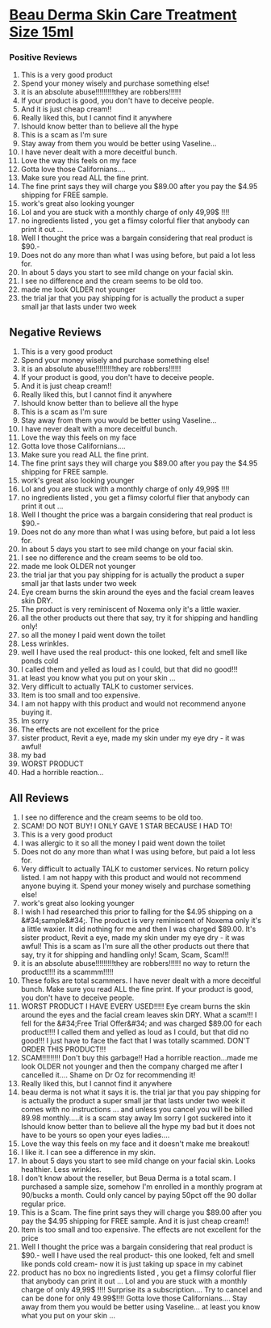 # [Beau Derma Skin Care Treatment Size 15ml](https://products.checkmycream.com/products/Beau-Derma-Skin-Care-Treatment-Size-15ml.html)

### Positive Reviews

<ol>
      <li>This is a very good product</li>
      <li>Spend your money wisely and purchase something else!</li>
      <li>it is an absolute abuse!!!!!!!!!they are robbers!!!!!!</li>
      <li>If your product is good, you don&#x27;t have to deceive people.</li>
      <li>And it is just cheap cream!!</li>
      <li>Really liked this, but I cannot find it anywhere</li>
      <li>Ishould know better than to believe all the hype  </li>
      <li>This is a scam as I&#x27;m sure</li>
      <li>Stay away from them you would be better using Vaseline...</li>
      <li>I have never dealt with a more deceitful bunch.  </li>
      <li>Love the way this feels on my face</li>
      <li>Gotta love those Californians....</li>
      <li>Make sure you read ALL the fine print.  </li>
      <li>The fine print says they will charge you $89.00 after you pay the $4.95 shipping for FREE sample.</li>
      <li>work&#x27;s great also looking younger</li>
      <li>Lol and you are stuck with a monthly charge of only 49,99$ !!!!</li>
      <li>no ingredients listed , you get a flimsy colorful flier that anybody can print it out ...</li>
      <li>Well I thought the price was a bargain considering that real product is $90.-</li>
      <li>Does not do any more than what I was using before, but paid a lot less for.</li>
      <li>In about 5 days you start to see mild change on your facial skin.</li>
      <li>I see no difference and the cream seems to be old too.</li>
      <li>made me look OLDER not younger</li>
      <li>the trial jar that you pay shipping for is actually the product  a super small jar that lasts under two week</li>
</ol>


<h2>Negative Reviews</h2>
<ol>
<li> This is a very good product</li>
<li> Spend your money wisely and purchase something else!</li>
<li> it is an absolute abuse!!!!!!!!!they are robbers!!!!!!</li>
<li> If your product is good, you don&#x27;t have to deceive people.</li>
<li> And it is just cheap cream!!</li>
<li> Really liked this, but I cannot find it anywhere</li>
<li> Ishould know better than to believe all the hype  </li>
<li> This is a scam as I&#x27;m sure</li>
<li> Stay away from them you would be better using Vaseline...</li>
<li> I have never dealt with a more deceitful bunch.  </li>
<li> Love the way this feels on my face</li>
<li> Gotta love those Californians....</li>
<li> Make sure you read ALL the fine print.  </li>
<li> The fine print says they will charge you $89.00 after you pay the $4.95 shipping for FREE sample.</li>
<li> work&#x27;s great also looking younger</li>
<li> Lol and you are stuck with a monthly charge of only 49,99$ !!!!</li>
<li> no ingredients listed , you get a flimsy colorful flier that anybody can print it out ...</li>
<li> Well I thought the price was a bargain considering that real product is $90.-</li>
<li> Does not do any more than what I was using before, but paid a lot less for.</li>
<li> In about 5 days you start to see mild change on your facial skin.</li>
<li> I see no difference and the cream seems to be old too.</li>
<li> made me look OLDER not younger</li>
<li> the trial jar that you pay shipping for is actually the product  a super small jar that lasts under two week</li>
<li> Eye cream burns the skin around the eyes and the facial cream leaves skin DRY.</li>
<li> The product is very reminiscent of Noxema only it&#x27;s a little waxier.  </li>
<li> all the other products out there that say, try it for shipping and handling only!  </li>
<li> so all the money I paid went down the toilet</li>
<li> Less wrinkles.</li>
<li> well I have used the real product- this one looked, felt and smell like ponds cold</li>
<li> I called them and yelled as loud as I could, but that did no good!!!</li>
<li> at least you know what you put on your skin ...</li>
<li> Very difficult to actually TALK to customer services.</li>
<li> Item is too small and too expensive.</li>
<li> I am not happy with this product and would not recommend anyone buying it.</li>
<li> Im sorry</li>
<li> The effects are not excellent for the price</li>
<li> sister product, Revit a eye, made my skin under my eye dry - it was awful!  </li>
<li> my bad</li>
<li> WORST PRODUCT</li>
<li> Had a horrible reaction...</li>
</ol>

<h2>All Reviews</h2>

<ol>
    <li> I see no difference and the cream seems to be old too.</li>
    <li> SCAM!  DO NOT BUY!  I ONLY GAVE 1 STAR BECAUSE I HAD TO!</li>
    <li> This is a very good product</li>
    <li> I was allergic to it so all the money I paid went down the toilet</li>
    <li> Does not do any more than what I was using before, but paid a lot less for.</li>
    <li> Very difficult to actually TALK to customer services. No return policy listed. I am not happy with this product and would not recommend anyone buying it. Spend your money wisely and purchase something else!</li>
    <li> work&#x27;s great also looking younger</li>
    <li> I wish I had researched this prior to falling for the $4.95 shipping on a &amp;#34;sample&amp;#34;.  The product is very reminiscent of Noxema only it&#x27;s a little waxier.  It did nothing for me and then I was charged $89.00.  It&#x27;s sister product, Revit a eye, made my skin under my eye dry - it was awful!  This is a scam as I&#x27;m sure all the other products out there that say, try it for shipping and handling only!  Scam, Scam, Scam!!!</li>
    <li> it is an absolute abuse!!!!!!!!!they are robbers!!!!!! no way to return the product!!!! its a scammm!!!!!</li>
    <li> These folks are total scammers.  I have never dealt with a more deceitful bunch.  Make sure you read ALL the fine print.  If your product is good, you don&#x27;t have to deceive people.</li>
    <li> WORST PRODUCT I  HAVE EVERY USED!!!!! Eye cream burns the skin around the eyes and the facial cream leaves skin DRY. What a scam!!! I fell for the &amp;#34;Free Trial Offer&amp;#34; and was charged $89.00 for each product!!!! I called them and yelled as loud as I could, but that did no good!!! I just have to face the fact that I was totally scammed. DON&#x27;T ORDER THIS PRODUCT!!!</li>
    <li> SCAM!!!!!!!!! Don&#x27;t buy this garbage!!  Had a horrible reaction...made me look OLDER not younger and then the company charged me after I cancelled it....  Shame on Dr Oz for recommending it!</li>
    <li> Really liked this, but I cannot find it anywhere</li>
    <li> beau derma is not what it says it is.  the trial jar that you pay shipping for is actually the product  a super small jar that lasts under two week it comes with no instructions ... and unless you cancel you will be billed 89.98 monthly.....it is a scam stay away  Im sorry I got suckered into it Ishould know better than to believe all the hype  my bad but it does not have to be yours  so open your eyes ladies....</li>
    <li> Love the way this feels on my face and it doesn&#x27;t make me breakout!</li>
    <li> I like it. I can see a difference in my skin.</li>
    <li> In about 5 days you start to see mild change on your facial skin. Looks healthier. Less wrinkles.</li>
    <li> I don&#x27;t know about the reseller, but Beua Derma is a total scam. I purchased a sample size, somehow I&#x27;m enrolled in a monthly program at 90/bucks a month.  Could only cancel by paying 50pct off the 90 dollar regular price.</li>
    <li> This is a Scam. The fine print says they will charge you $89.00 after you pay the $4.95 shipping for FREE sample. And it is just cheap cream!!</li>
    <li> Item is too small and too expensive. The effects are not excellent for the price</li>
    <li> Well I thought the price was a bargain considering that real product is $90.- well I have used the real product- this one looked, felt and smell like ponds cold cream- now it is just taking up space in my cabinet</li>
    <li> product has no box  no ingredients listed , you get a flimsy colorful flier that anybody can print it out ... Lol and you are stuck with a monthly charge of only 49,99$ !!!! Surprise its a subscription.... Try to cancel and can be done for only 49.99$!!!! Gotta love those Californians.... Stay away from them you would be better using Vaseline... at least you know what you put on your skin ...</li>
</ol>




